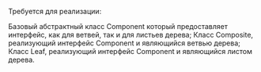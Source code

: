 Требуется для реализации:

Базовый абстрактный класс Component который предоставляет интерфейс, как для ветвей, так и для листьев дерева;
Класс Composite, реализующий интерфейс Component и являющийся ветвью дерева;
Класс Leaf, реализующий интерфейс Component и являющийся листом дерева.